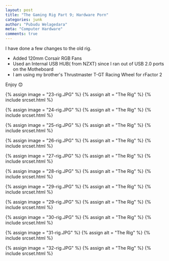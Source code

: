 ```yaml
---
layout: post
title: "The Gaming Rig Part 9; Hardware Porn"
categories: junk
author: "Pubudu Welagedara"
meta: "Computer Hardware"
comments: true
---
```


I have done a few changes to the old rig. 

- Added 120mm Corsair RGB Fans
- Used an Internal USB HUB( from NZXT) since I ran out of USB 2.0 ports on the Motheboard
- I am using my brother's Thrustmaster T-GT Racing Wheel for rFactor 2

Enjoy :blush:

{% assign image = "23-rig.JPG" %}
{% assign alt = "The Rig" %}
{% include srcset.html %}

{% assign image = "24-rig.JPG" %}
{% assign alt = "The Rig" %}
{% include srcset.html %}

{% assign image = "25-rig.JPG" %}
{% assign alt = "The Rig" %}
{% include srcset.html %}

{% assign image = "26-rig.JPG" %}
{% assign alt = "The Rig" %}
{% include srcset.html %}

{% assign image = "27-rig.JPG" %}
{% assign alt = "The Rig" %}
{% include srcset.html %}

{% assign image = "28-rig.JPG" %}
{% assign alt = "The Rig" %}
{% include srcset.html %}

{% assign image = "29-rig.JPG" %}
{% assign alt = "The Rig" %}
{% include srcset.html %}

{% assign image = "29-rig.JPG" %}
{% assign alt = "The Rig" %}
{% include srcset.html %}

{% assign image = "30-rig.JPG" %}
{% assign alt = "The Rig" %}
{% include srcset.html %}

{% assign image = "31-rig.JPG" %}
{% assign alt = "The Rig" %}
{% include srcset.html %}

{% assign image = "32-rig.JPG" %}
{% assign alt = "The Rig" %}
{% include srcset.html %}